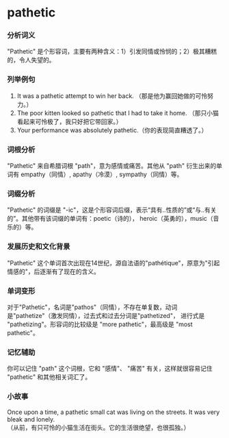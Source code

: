 # pathetic

### 分析词义

  

"Pathetic" 是个形容词，主要有两种含义：1）引发同情或怜悯的；2）极其糟糕的，令人失望的。

  

### 列举例句

  

1.  It was a pathetic attempt to win her back. （那是他为赢回她做的可怜努力。）
2.  The poor kitten looked so pathetic that I had to take it home. （那只小猫看起来可怜极了，我只好把它带回家。）
3.  Your performance was absolutely pathetic.（你的表现简直糟透了。）

  

### 词根分析

  

"Pathetic" 来自希腊词根 "path"，意为感情或痛苦。其他从 "path" 衍生出来的单词有 empathy（同情）, apathy（冷漠）, sympathy（同情）等。

  

### 词缀分析

  

"Pathetic" 的词缀是 "-ic"，这是个形容词后缀，表示“具有..性质的”或“与..有关的”。其他带有该词缀的单词有：poetic（诗的）， heroic（英勇的），music（音乐的）等。

  

### 发展历史和文化背景

  

"Pathetic" 这个单词首次出现在14世纪，源自法语的"pathétique"，原意为"引起情感的"，后逐渐有了现在的含义。

  

### 单词变形

  

对于"Pathetic"，名词是"pathos"（同情），不存在单复数，动词是"pathetize"（激发同情），过去式和过去分词是"pathetized"， 进行式是 "pathetizing"。形容词的比较级是 "more pathetic"，最高级是 "most pathetic"。

  

### 记忆辅助

  

你可以记住 "path" 这个词根，它和 "感情"、 "痛苦" 有关，这样就很容易记住 "pathetic" 和其他相关词汇了。

  

### 小故事

  

Once upon a time, a pathetic small cat was living on the streets. It was very bleak and lonely.  
（从前，有只可怜的小猫生活在街头。它的生活很绝望，也很孤独。）
